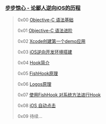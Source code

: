 ### [步步惊心 - 论鄙人逆向iOS的历程](https://puffhub.github.io/)

> 0x00 [Objective-C 语法基础](./Objective-C语法基础.md)
> 
> 0x01 [Objective-C 语法进阶](./Objective-C语法进阶.md)
> 
> 0x02 [Xcode创建第一个demo应用](./iOS逆向开发环境搭建.md)
> 
> 0x03 [iOS逆向开发环境搭建](./iOS逆向开发环境搭建.md)
> 
> 0x04 [Hook简介]()
> 
> 0x05 [FishHook原理]()
> 
> 0x06 [Logos原理]()
> 
> 0x07 [使用FishHook 对系统方法进行Hook]()
> 
> 0x08 [iOS 自动点击]()
> 
> 0x09 待续...